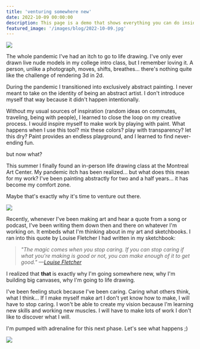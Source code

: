 ```yaml
---
title: 'venturing somewhere new'
date: 2022-10-09 00:00:00
description: This page is a demo that shows everything you can do inside portfolio and blog posts.
featured_image: '/images/blog/2022-10-09.jpg'
---
```


![](/website/images/blog/2022-10-09.jpg)

The whole pandemic I've had an itch to go to life drawing.  I've only ever drawn live nude models in my college intro class, but I remember loving it. A person, unlike a photograph, moves, shifts, breathes...  there's nothing quite like the challenge of rendering 3d in 2d.

During the pandemic I transitioned into exclusively abstract painting.  I never meant to take on the identity of being an abstract artist.  I don't introduce myself that way because it didn't happen intentionally.

Without my usual sources of inspiration (random ideas on commutes, traveling, being with people), I learned to close the loop on my creative process.  I would inspire myself to make work by playing with paint. What happens when I use this tool? mix these colors? play with transparency? let this dry?  Paint provides an endless playground, and I learned to find never-ending fun.

but now what?

This summer I finally found an in-person life drawing class at the Montreal Art Center.  My pandemic itch has been realized... but what does this mean for my work? I've been painting abstractly for two and a half years... it has become my comfort zone.

Maybe that's exactly why it's time to venture out there.

![](/website/images/blog/2022-10-09-b.jpg)

Recently, whenever I've been making art and hear a quote from a song or podcast, I've been writing them down then and there on whatever I'm working on.  It embeds what I'm thinking about in my art and sketchbooks.  I ran into this quote by Louise Fletcher I had written in my sketchbook:

> *"The magic comes when you stop caring.  If you can stop caring if what you're making is good or not, you can make enough of it to get good." —<a href="https://www.louisefletcherart.com/">Louise Fletcher</a>*

I realized that **that** is exactly why I'm going somewhere new, why I'm building big canvases, why I'm going to life drawing.

I've been feeling stuck because I've been caring.  Caring what others think, what I think... If I make myself make art I don't yet know how to make, I will have to stop caring.  I won't be able to create my vision because I'm learning new skills and working new muscles.  I will have to make lots of work I don't like to discover what I will.

I'm pumped with adrenaline for this next phase.  Let's see what happens ;) 

![](/website/images/blog/2022-10-09-c.jpg)